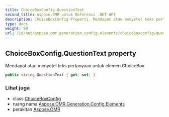 ```yaml
---
title: ChoiceBoxConfig.QuestionText
second_title: Aspose.OMR untuk Referensi .NET API
description: ChoiceBoxConfig Properti. Mendapat atau menyetel teks pertanyaan untuk elemen ChoiceBox
type: docs
weight: 90
url: /id/net/aspose.omr.generation.config.elements/choiceboxconfig/questiontext/
---
```

## ChoiceBoxConfig.QuestionText property

Mendapat atau menyetel teks pertanyaan untuk elemen ChoiceBox

```csharp
public string QuestionText { get; set; }
```

### Lihat juga

* class [ChoiceBoxConfig](../)
* ruang nama [Aspose.OMR.Generation.Config.Elements](../../choiceboxconfig/)
* perakitan [Aspose.OMR](../../../)


